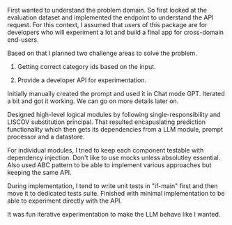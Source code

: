 First wanted to understand the problem domain.
So first looked at the evaluation dataset and implemented the endpoint to 
understand the API request.
For this context, I assumed that users of this package are for developers who will experiment a lot and build a final app for cross-domain end-users.

Based on that I planned two challenge areas to solve the problem.
1. Getting correct category ids based on the input.

2. Provide a developer API for experimentation.

Initially manually created the prompt and used it in Chat mode GPT. Iterated a bit and got it working. We can go on more details later on.

Designed high-level logical modules by following single-responsibility and LISCOV substitution principal. That resulted encapuslating prediction functionality which then gets its dependencies from a LLM module, prompt processor and a datastore. 

For individual modules, I tried to keep each component testable with dependency injection. Don't like to use mocks unless absolutley essential. Also used ABC pattern to be able to implement various approaches but keeping the same API.

During implementation, I tend to write unit tests in "if-main" first and then move it to dedicated tests suite. Finished with minimal implementation to be able to experiment directly with the API.

It was fun iterative experimentation to make the LLM behave like I wanted.